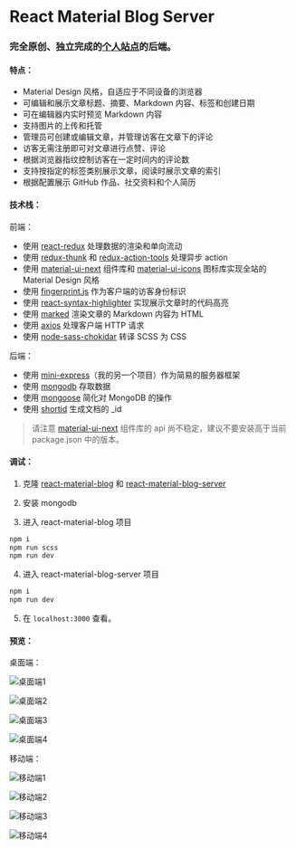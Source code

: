 # React Material Blog Server

### **完全原创、独立完成**的[个人站点](https://www.youknowznm.com/)的后端。

#### 特点：

  - Material Design 风格，自适应于不同设备的浏览器
  - 可编辑和展示文章标题、摘要、Markdown 内容、标签和创建日期
  - 可在编辑器内实时预览 Markdown 内容
  - 支持图片的上传和托管
  - 管理员可创建或编辑文章，并管理访客在文章下的评论
  - 访客无需注册即可对文章进行点赞、评论
  - 根据浏览器指纹控制访客在一定时间内的评论数
  - 支持按指定的标签类别展示文章，阅读时展示文章的索引
  - 根据配置展示 GitHub 作品、社交资料和个人简历

#### 技术栈：

前端：

  - 使用 [react-redux](https://github.com/reactjs/react-redux) 处理数据的渲染和单向流动
  - 使用 [redux-thunk](https://github.com/troch/react-thunk) 和 [redux-action-tools](https://github.com/kpaxqin/redux-action-tools) 处理异步 action
  - 使用 [material-ui-next](https://github.com/mui-org/material-ui) 组件库和 [material-ui-icons](https://github.com/MODX-Club/material-ui-icons) 图标库实现全站的 Material Design 风格
  - 使用 [fingerprint.js](https://github.com/Valve/fingerprintjs2) 作为客户端的访客身份标识
  - 使用 [react-syntax-highlighter](https://github.com/conorhastings/react-syntax-highlighter) 实现展示文章时的代码高亮
  - 使用 [marked](https://github.com/markedjs/marked) 渲染文章的 Markdown 内容为 HTML
  - 使用 [axios](https://github.com/axios/axios) 处理客户端 HTTP 请求
  - 使用 [node-sass-chokidar](https://github.com/michaelwayman/node-sass-chokidar) 转译 SCSS 为 CSS

后端：

  - 使用 [mini-express](https://github.com/youknowznm/mini-express)（我的另一个项目）作为简易的服务器框架
  - 使用 [mongodb](https://www.mongodb.com/) 存取数据
  - 使用 [mongoose](http://mongoosejs.com/) 简化对 MongoDB 的操作
  - 使用 [shortid](https://github.com/dylang/shortid) 生成文档的 _id

> 请注意 [material-ui-next](https://github.com/mui-org/material-ui) 组件库的 api 尚不稳定，建议不要安装高于当前 package.json 中的版本。

#### 调试：

  1. 克隆 [react-material-blog](https://github.com/youknowznm/react-material-blog) 和 [react-material-blog-server](https://github.com/youknowznm/react-material-blog-server)

  2. 安装 mongodb

  3. 进入 react-material-blog 项目

  ```bash
  npm i
  npm run scss
  npm run dev
  ```

  4. 进入 react-material-blog-server 项目

  ```bash
  npm i
  npm run dev
  ```

  5. 在 `localhost:3000` 查看。


#### 预览：

桌面端：

  ![桌面端1](http://wx3.sinaimg.cn/large/005Pjl1Cly1foxhftlmunj313c0jtafo.jpg)

  ![桌面端2](http://wx1.sinaimg.cn/large/005Pjl1Cly1foxhfti40rj313k0k2dki.jpg)

  ![桌面端3](https://wx4.sinaimg.cn/mw1024/005Pjl1Cly1foxhfses1dj313j0k2775.jpg)

  ![桌面端4](https://wx3.sinaimg.cn/mw1024/005Pjl1Cly1foxhfs6k55j313k0k0myi.jpg)

移动端：

  ![移动端1](https://wx1.sinaimg.cn/mw1024/005Pjl1Cly1foxhft517cj30bk0kjq4x.jpg)

  ![移动端2](https://wx1.sinaimg.cn/mw1024/005Pjl1Cly1foxhfswjfhj30bh0ki76a.jpg)

  ![移动端3](https://wx1.sinaimg.cn/mw1024/005Pjl1Cly1foxhfsjuz8j30bj0kitam.jpg)

  ![移动端4](https://wx1.sinaimg.cn/mw1024/005Pjl1Cly1foxhfs2s8fj30bg0kgaap.jpg)
